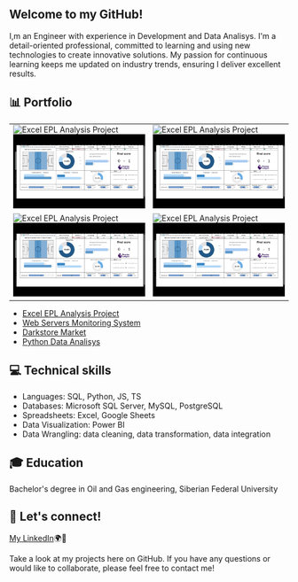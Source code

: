 ## Welcome to my GitHub!  
I,m an Engineer with experience in Development and Data Analisys. I'm a detail-oriented professional, committed to learning and using new technologies to create innovative solutions. 
My passion for continuous learning keeps me updated on industry trends, ensuring I deliver excellent results.

## 📊 Portfolio

|    |   |
|----------|---------|
| ![Excel EPL Analysis Project](https://github.com/artemrudman/Excel_Project_Liverpool) <br> <img src="screenshots/DashBoard.gif" width="400">| ![Excel EPL Analysis Project](https://github.com/artemrudman/Excel_Project_Liverpool) <br> <img src="screenshots/DashBoard.gif" width="400"> |
| ![Excel EPL Analysis Project](https://github.com/artemrudman/Excel_Project_Liverpool) <br> <img src="screenshots/DashBoard.gif" width="400"> | ![Excel EPL Analysis Project](https://github.com/artemrudman/Excel_Project_Liverpool) <br> <img src="screenshots/DashBoard.gif" width="400"> |



- [Excel EPL Analysis Project](https://github.com/artemrudman/Excel_Project_Liverpool)
- [Web Servers Monitoring System](https://github.com/artemrudman/Webservers_Project/)
- [Darkstore Market](https://github.com/artemrudman/Darkstore_market)
- [Python Data Analisys]()
  
## 💻 Technical skills
- Languages: SQL, Python, JS, TS
- Databases: Microsoft SQL Server, MySQL, PostgreSQL
- Spreadsheets: Excel, Google Sheets
- Data Visualization: Power BI
- Data Wrangling: data cleaning, data transformation, data integration

## 🎓 Education
Bachelor's degree in Oil and Gas engineering, Siberian Federal University

## 📧 Let's connect!
[My LinkedIn](https://www.linkedin.com/in/artem-rudman/)🌍🚀

Take a look at my projects here on GitHub. If you have any questions or would like to collaborate, please feel free to contact me!
